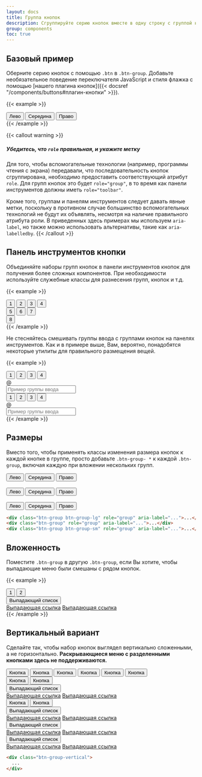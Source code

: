```yaml
---
layout: docs
title: Группа кнопок
description: Сгруппируйте серию кнопок вместе в одну строку с группой кнопок и усилите их с помощью JavaScript.
group: components
toc: true
---
```


## Базовый пример

Оберните серию кнопок с помощью `.btn` в `.btn-group`. Добавьте необязательное поведение переключателя JavaScript и стиля флажка с помощью [нашего плагина кнопок]({{< docsref "/components/buttons#плагин-кнопки" >}}).

{{< example >}}
<div class="btn-group" role="group" aria-label="Basic example">
  <button type="button" class="btn btn-secondary">Лево</button>
  <button type="button" class="btn btn-secondary">Середина</button>
  <button type="button" class="btn btn-secondary">Право</button>
</div>
{{< /example >}}

{{< callout warning >}}
##### Убедитесь, что `role` правильная, и укажите метку

Для того, чтобы вспомогательные технологии (например, программы чтения с экрана) передавали, что последовательность кнопок сгруппирована, необходимо предоставить соответствующий атрибут `role`. Для групп кнопок это будет `role="group"`, в то время как панели инструментов должны иметь `role="toolbar"`.

Кроме того, группам и панелям инструментов следует давать явные метки, поскольку в противном случае большинство вспомогательных технологий не будут их объявлять, несмотря на наличие правильного атрибута роли. В приведенных здесь примерах мы используем `aria-label`, но также можно использовать альтернативы, такие как `aria-labelledby`.
{{< /callout >}}

## Панель инструментов кнопки

Объединяйте наборы групп кнопок в панели инструментов кнопок для получения более сложных компонентов. При необходимости используйте служебные классы для разнесения групп, кнопок и т.д.

{{< example >}}
<div class="btn-toolbar" role="toolbar" aria-label="Панель инструментов с группами кнопок">
  <div class="btn-group mr-2" role="group" aria-label="First group">
    <button type="button" class="btn btn-secondary">1</button>
    <button type="button" class="btn btn-secondary">2</button>
    <button type="button" class="btn btn-secondary">3</button>
    <button type="button" class="btn btn-secondary">4</button>
  </div>
  <div class="btn-group mr-2" role="group" aria-label="Second group">
    <button type="button" class="btn btn-secondary">5</button>
    <button type="button" class="btn btn-secondary">6</button>
    <button type="button" class="btn btn-secondary">7</button>
  </div>
  <div class="btn-group" role="group" aria-label="Third group">
    <button type="button" class="btn btn-secondary">8</button>
  </div>
</div>
{{< /example >}}

Не стесняйтесь смешивать группы ввода с группами кнопок на панелях инструментов. Как и в примере выше, Вам, вероятно, понадобятся некоторые утилиты для правильного размещения вещей.

{{< example >}}
<div class="btn-toolbar mb-3" role="toolbar" aria-label="Панель инструментов с группами кнопок">
  <div class="btn-group mr-2" role="group" aria-label="First group">
    <button type="button" class="btn btn-secondary">1</button>
    <button type="button" class="btn btn-secondary">2</button>
    <button type="button" class="btn btn-secondary">3</button>
    <button type="button" class="btn btn-secondary">4</button>
  </div>
  <div class="input-group">
    <div class="input-group-prepend">
      <div class="input-group-text" id="btnGroupAddon">@</div>
    </div>
    <input type="text" class="form-control" placeholder="Пример группы ввода" aria-label="Пример группы ввода" aria-describedby="btnGroupAddon">
  </div>
</div>

<div class="btn-toolbar justify-content-between" role="toolbar" aria-label="Панель инструментов с группами кнопок">
  <div class="btn-group" role="group" aria-label="First group">
    <button type="button" class="btn btn-secondary">1</button>
    <button type="button" class="btn btn-secondary">2</button>
    <button type="button" class="btn btn-secondary">3</button>
    <button type="button" class="btn btn-secondary">4</button>
  </div>
  <div class="input-group">
    <div class="input-group-prepend">
      <div class="input-group-text" id="btnGroupAddon2">@</div>
    </div>
    <input type="text" class="form-control" placeholder="Пример группы ввода" aria-label="Пример группы ввода" aria-describedby="btnGroupAddon2">
  </div>
</div>
{{< /example >}}

## Размеры

Вместо того, чтобы применять классы изменения размера кнопок к каждой кнопке в группе, просто добавьте `.btn-group- *` к каждой `.btn-group`, включая каждую при вложении нескольких групп.

<div class="bd-example">
  <div class="btn-group btn-group-lg" role="group" aria-label="Группа больших кнопок">
    <button type="button" class="btn btn-secondary">Лево</button>
    <button type="button" class="btn btn-secondary">Середина</button>
    <button type="button" class="btn btn-secondary">Право</button>
  </div>
  <br>
  <div class="btn-group" role="group" aria-label="Группа кнопок по умолчанию">
    <button type="button" class="btn btn-secondary">Лево</button>
    <button type="button" class="btn btn-secondary">Середина</button>
    <button type="button" class="btn btn-secondary">Право</button>
  </div>
  <br>
  <div class="btn-group btn-group-sm" role="group" aria-label="Маленькая группа кнопок">
    <button type="button" class="btn btn-secondary">Лево</button>
    <button type="button" class="btn btn-secondary">Середина</button>
    <button type="button" class="btn btn-secondary">Право</button>
  </div>
</div>

```html
<div class="btn-group btn-group-lg" role="group" aria-label="...">...</div>
<div class="btn-group" role="group" aria-label="...">...</div>
<div class="btn-group btn-group-sm" role="group" aria-label="...">...</div>
```

## Вложенность

Поместите `.btn-group` в другую `.btn-group`, если Вы хотите, чтобы выпадающие меню были смешаны с рядом кнопок.

{{< example >}}
<div class="btn-group" role="group" aria-label="Группа кнопок с вложенным раскрывающимся списком">
  <button type="button" class="btn btn-secondary">1</button>
  <button type="button" class="btn btn-secondary">2</button>

  <div class="btn-group" role="group">
    <button type="button" class="btn btn-secondary dropdown-toggle" data-toggle="dropdown" aria-expanded="false">
      Выпадающий список
    </button>
    <div class="dropdown-menu">
      <a class="dropdown-item" href="#">Выпадающая ссылка</a>
      <a class="dropdown-item" href="#">Выпадающая ссылка</a>
    </div>
  </div>
</div>
{{< /example >}}

## Вертикальный вариант

Сделайте так, чтобы набор кнопок выглядел вертикально сложенными, а не горизонтально. **Раскрывающиеся меню с разделенными кнопками здесь не поддерживаются.**

<div class="bd-example">
  <div class="btn-group-vertical" role="group" aria-label="Вертикальная группа кнопок">
    <button type="button" class="btn btn-secondary">Кнопка</button>
    <button type="button" class="btn btn-secondary">Кнопка</button>
    <button type="button" class="btn btn-secondary">Кнопка</button>
    <button type="button" class="btn btn-secondary">Кнопка</button>
    <button type="button" class="btn btn-secondary">Кнопка</button>
    <button type="button" class="btn btn-secondary">Кнопка</button>
  </div>
</div>


<div class="bd-example">
  <div class="btn-group-vertical" role="group" aria-label="Вертикальная группа кнопок">
    <button type="button" class="btn btn-secondary">Кнопка</button>
    <button type="button" class="btn btn-secondary">Кнопка</button>
    <div class="btn-group" role="group">
      <button type="button" class="btn btn-secondary dropdown-toggle" data-toggle="dropdown" aria-expanded="false">
        Выпадающий список
      </button>
      <div class="dropdown-menu">
        <a class="dropdown-item" href="#">Выпадающая ссылка</a>
        <a class="dropdown-item" href="#">Выпадающая ссылка</a>
      </div>
    </div>
    <button type="button" class="btn btn-secondary">Кнопка</button>
    <button type="button" class="btn btn-secondary">Кнопка</button>
    <div class="btn-group" role="group">
      <button type="button" class="btn btn-secondary dropdown-toggle" data-toggle="dropdown" aria-expanded="false">
        Выпадающий список
      </button>
      <div class="dropdown-menu">
        <a class="dropdown-item" href="#">Выпадающая ссылка</a>
        <a class="dropdown-item" href="#">Выпадающая ссылка</a>
      </div>
    </div>
    <div class="btn-group" role="group">
      <button type="button" class="btn btn-secondary dropdown-toggle" data-toggle="dropdown" aria-expanded="false">
        Выпадающий список
      </button>
      <div class="dropdown-menu">
        <a class="dropdown-item" href="#">Выпадающая ссылка</a>
        <a class="dropdown-item" href="#">Выпадающая ссылка</a>
      </div>
    </div>
    <div class="btn-group" role="group">
      <button type="button" class="btn btn-secondary dropdown-toggle" data-toggle="dropdown" aria-expanded="false">
        Выпадающий список
      </button>
      <div class="dropdown-menu">
        <a class="dropdown-item" href="#">Выпадающая ссылка</a>
        <a class="dropdown-item" href="#">Выпадающая ссылка</a>
      </div>
    </div>
  </div>
</div>

```html
<div class="btn-group-vertical">
  ...
</div>
```
